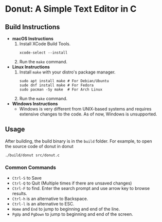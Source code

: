 # Donut: A Simple Text Editor in C

## Build Instructions

- **macOS Instructions**
    1. Install XCode Build Tools.
        ```
        xcode-select --install
        ```
    2. Run the `make` command.
- **Linux Instructions**
    1. Install `make` with your distro's package manager.
        ```
        sudo apt install make # For Debian/Ubuntu
        sude dnf install make # For Fedora
        sudo pacman -Sy make  # For Arch Linux
        ```
    2. Run the `make` command.
- **Windows Instructions**
    - Windows is very different from UNIX-based systems and requires extensive changes to the code. As of now, Windows is unsupported.
## Usage

After building, the build binary is in the `build` folder. For example, to open the source code of donut in donut

```
./build/donut src/donut.c
```
### Common Commands
- `Ctrl-S` to Save
- `Ctrl-Q` to Quit (Multiple times if there are unsaved changes)
- `Ctrl-F` to find. Enter the search prompt and use arrow key to browse results.
- `Ctrl-h` is an alternative to Backspace.
- `Ctrl-l` is an alternative to ESC.
- `Home` and `End` to jump to beginning and end of the line.
- `PgUp` and `PgDown` to jump to beginning and end of the screen.


